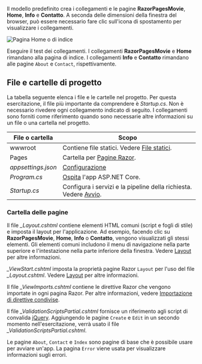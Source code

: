 Il modello predefinito crea i collegamenti e le pagine **RazorPagesMovie**, **Home**, **Info** e **Contatto**. A seconda delle dimensioni della finestra del browser, può essere necessario fare clic sull'icona di spostamento per visualizzare i collegamenti.

![Pagina Home o di indice](../../tutorials/razor-pages/razor-pages-start/_static/home2.png)

Eseguire il test dei collegamenti. I collegamenti **RazorPagesMovie** e **Home** rimandano alla pagina di indice. I collegamenti **Info** e **Contatto** rimandano alle pagine `About` e `Contact`, rispettivamente.

## <a name="project-files-and-folders"></a>File e cartelle di progetto

La tabella seguente elenca i file e le cartelle nel progetto. Per questa esercitazione, il file più importante da comprendere è *Startup.cs*. Non è necessario rivedere ogni collegamento indicato di seguito. I collegamenti sono forniti come riferimento quando sono necessarie altre informazioni su un file o una cartella nel progetto.

| File o cartella              | Scopo |
| ----------------- | ------------ |
| wwwroot | Contiene file statici. Vedere [File statici](xref:fundamentals/static-files). |
| Pages | Cartella per [Pagine Razor](xref:razor-pages/index). |
| *appsettings.json* | [Configurazione](xref:fundamentals/configuration/index) |
| *Program.cs* | [Ospita](xref:fundamentals/host/index) l'app ASP.NET Core.|
| *Startup.cs* | Configura i servizi e la pipeline della richiesta. Vedere [Avvio](xref:fundamentals/startup).|

### <a name="the-pages-folder"></a>Cartella delle pagine

Il file *_Layout.cshtml* contiene elementi HTML comuni (script e fogli di stile) e imposta il layout per l'applicazione. Ad esempio, facendo clic su **RazorPagesMovie**, **Home**, **Info** o **Contatto**, vengono visualizzati gli stessi elementi. Gli elementi comuni includono il menu di navigazione nella parte superiore e l'intestazione nella parte inferiore della finestra. Vedere [Layout](xref:mvc/views/layout) per altre informazioni.

*_ViewStart.cshtml* imposta la proprietà pagine Razor `Layout` per l'uso del file *_Layout.cshtml*. Vedere [Layout](xref:mvc/views/layout) per altre informazioni.

Il file *_ViewImports.cshtml* contiene le direttive Razor che vengono importate in ogni pagina Razor. Per altre informazioni, vedere [Importazione di direttive condivise](xref:mvc/views/layout#importing-shared-directives).

Il file *_ValidationScriptsPartial.cshtml* fornisce un riferimento agli script di convalida [jQuery](https://jquery.com/). Aggiungendo le pagine `Create` e `Edit` in un secondo momento nell'esercitazione, verrà usato il file *_ValidationScriptsPartial.cshtml*.

Le pagine `About`, `Contact` e `Index` sono pagine di base che è possibile usare per avviare un'app. La pagina `Error` viene usata per visualizzare informazioni sugli errori.